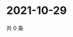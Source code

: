 # 2021-10-29

共 0 条

<!-- BEGIN WEIBO -->
<!-- 最后更新时间 Fri Oct 29 2021 02:00:55 GMT+0800 (China Standard Time) -->

<!-- END WEIBO -->
